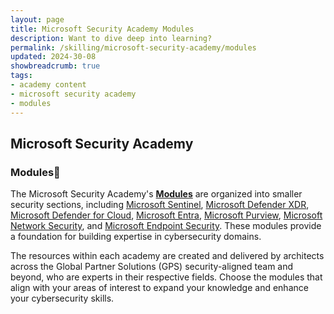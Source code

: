```yaml
---
layout: page
title: Microsoft Security Academy Modules
description: Want to dive deep into learning?
permalink: /skilling/microsoft-security-academy/modules
updated: 2024-30-08
showbreadcrumb: true
tags: 
- academy content
- microsoft security academy
- modules
---
```


## Microsoft Security Academy

### Modules📓

The Microsoft Security Academy's **[Modules](/PartnerResources/skilling/microsoft-security-academy/modules)** are organized into smaller security sections, including [Microsoft Sentinel](/PartnerResources/skilling/microsoft-security-academy/sentinel-academy), [Microsoft Defender XDR](/PartnerResources/skilling/microsoft-security-academy/dxdr-academy), [Microsoft Defender for Cloud](/PartnerResources/skilling/microsoft-security-academy/defender-academy), [Microsoft Entra](/PartnerResources/skilling/microsoft-security-academy/entra-academy), [Microsoft Purview](/PartnerResources/skilling/microsoft-security-academy/purview-academy), [Microsoft Network Security](/PartnerResources/skilling/microsoft-security-academy/network-academy), and [Microsoft Endpoint Security](/PartnerResources/skilling/microsoft-security-academy/endpoint-academy). These modules provide a foundation for building expertise in cybersecurity domains.

The resources within each academy are created and delivered by architects across the Global Partner Solutions (GPS) security-aligned team and beyond, who are experts in their respective fields. Choose the modules that align with your areas of interest to expand your knowledge and enhance your cybersecurity skills.